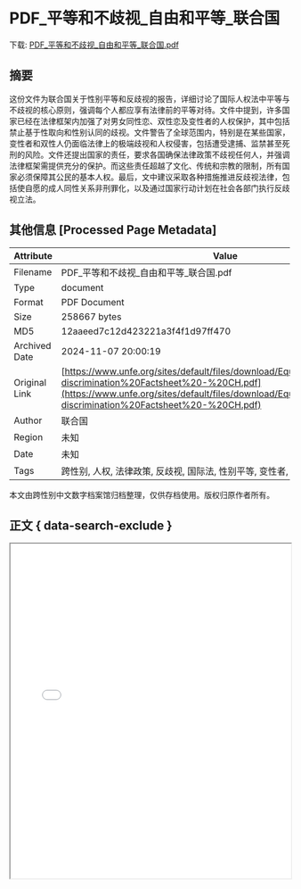 # PDF_平等和不歧视_自由和平等_联合国

<!-- tcd_download_link -->
下载: [PDF_平等和不歧视_自由和平等_联合国.pdf](PDF_平等和不歧视_自由和平等_联合国.pdf)
<!-- tcd_download_link_end -->

## 摘要

<!-- tcd_abstract -->
这份文件为联合国关于性别平等和反歧视的报告，详细讨论了国际人权法中平等与不歧视的核心原则，强调每个人都应享有法律前的平等对待。文件中提到，许多国家已经在法律框架内加强了对男女同性恋、双性恋及变性者的人权保护，其中包括禁止基于性取向和性别认同的歧视。文件警告了全球范围内，特别是在某些国家，变性者和双性人仍面临法律上的极端歧视和人权侵害，包括遭受逮捕、监禁甚至死刑的风险。文件还提出国家的责任，要求各国确保法律政策不歧视任何人，并强调法律框架需提供充分的保护。而这些责任超越了文化、传统和宗教的限制，所有国家必须保障其公民的基本人权。最后，文中建议采取各种措施推进反歧视法律，包括使自愿的成人同性关系非刑罪化，以及通过国家行动计划在社会各部门执行反歧视立法。

<!-- tcd_abstract_end -->

## 其他信息 [Processed Page Metadata]

| Attribute       | Value                                  |
|-----------------|----------------------------------------|
| Filename        | PDF_平等和不歧视_自由和平等_联合国.pdf                             |
| Type            | document                                 |
| Format          | PDF Document                               |
| Size            | 258667 bytes                           |
| MD5             | 12aaeed7c12d423221a3f4f1d97ff470                                  |
| Archived Date   | 2024-11-07 20:00:19                             |
| Original Link   | [https://www.unfe.org/sites/default/files/download/Equality%20and%20non-discrimination%20Factsheet%20-%20CH.pdf](https://www.unfe.org/sites/default/files/download/Equality%20and%20non-discrimination%20Factsheet%20-%20CH.pdf)                         |
| Author          | 联合国                               |
| Region          | 未知                               |
| Date            | 未知                                 |
| Tags            | 跨性别, 人权, 法律政策, 反歧视, 国际法, 性别平等, 变性者, 双性人                                 |

本文由跨性别中文数字档案馆归档整理，仅供存档使用。版权归原作者所有。


## 正文 { data-search-exclude }

<!-- tcd_main_text -->
<iframe src="../PDF_平等和不歧视_自由和平等_联合国.pdf" width="100%" height="600px">
    <p>无法显示PDF，请下载查看。</p>
</iframe>
<!-- tcd_main_text_end -->

